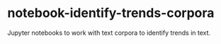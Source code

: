 # notebook-identify-trends-corpora
Jupyter notebooks to work with text corpora to identify trends in text.
